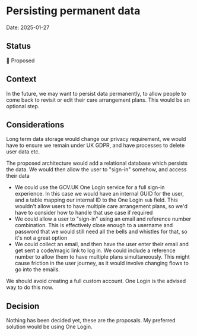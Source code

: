 # Persisting permanent data

Date: 2025-01-27

## Status

🤔 Proposed

## Context

In the future, we may want to persist data permanently, to allow people to come back to revisit or edit their care
arrangement plans. This would be an optional step.

## Considerations

Long term data storage would change our privacy requirement, we would have to ensure we remain under UK GDPR, and have
processes to delete user data etc.

The proposed architecture would add a relational database which persists the data. We would then allow the user to
"sign-in" somehow, and access their data

- We could use the GOV.UK One Login service for a full sign-in experience. In this case we would have an internal GUID
  for the user, and a table mapping our internal ID to the One Login `sub` field. This wouldn't allow users to have
  multiple care arrangement plans, so we'd have to consider how to handle that use case if required
- We could allow a user to "sign-in" using an email and reference number combination. This is effectively close enough
  to a username and password that we would still need all the bells and whistles for that, so it's not a great option
- We could collect an email, and then have the user enter their email and get sent a code/magic link to log in. We could
  include a reference number to allow them to have multiple plans simultaneously. This might cause friction in the user
  journey, as it would involve changing flows to go into the emails.

We should avoid creating a full custom account. One Login is the advised way to do this now.

## Decision

Nothing has been decided yet, these are the proposals. My preferred solution would be using One Login.
